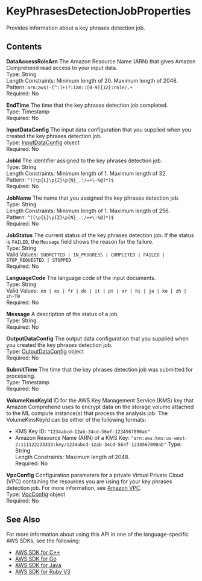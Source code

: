 # KeyPhrasesDetectionJobProperties<a name="API_KeyPhrasesDetectionJobProperties"></a>

Provides information about a key phrases detection job\.

## Contents<a name="API_KeyPhrasesDetectionJobProperties_Contents"></a>

 **DataAccessRoleArn**   <a name="comprehend-Type-KeyPhrasesDetectionJobProperties-DataAccessRoleArn"></a>
The Amazon Resource Name \(ARN\) that gives Amazon Comprehend read access to your input data\.  
Type: String  
Length Constraints: Minimum length of 20\. Maximum length of 2048\.  
Pattern: `arn:aws(-[^:]+)?:iam::[0-9]{12}:role/.+`   
Required: No

 **EndTime**   <a name="comprehend-Type-KeyPhrasesDetectionJobProperties-EndTime"></a>
The time that the key phrases detection job completed\.  
Type: Timestamp  
Required: No

 **InputDataConfig**   <a name="comprehend-Type-KeyPhrasesDetectionJobProperties-InputDataConfig"></a>
The input data configuration that you supplied when you created the key phrases detection job\.  
Type: [InputDataConfig](API_InputDataConfig.md) object  
Required: No

 **JobId**   <a name="comprehend-Type-KeyPhrasesDetectionJobProperties-JobId"></a>
The identifier assigned to the key phrases detection job\.  
Type: String  
Length Constraints: Minimum length of 1\. Maximum length of 32\.  
Pattern: `^([\p{L}\p{Z}\p{N}_.:/=+\-%@]*)$`   
Required: No

 **JobName**   <a name="comprehend-Type-KeyPhrasesDetectionJobProperties-JobName"></a>
The name that you assigned the key phrases detection job\.  
Type: String  
Length Constraints: Minimum length of 1\. Maximum length of 256\.  
Pattern: `^([\p{L}\p{Z}\p{N}_.:/=+\-%@]*)$`   
Required: No

 **JobStatus**   <a name="comprehend-Type-KeyPhrasesDetectionJobProperties-JobStatus"></a>
The current status of the key phrases detection job\. If the status is `FAILED`, the `Message` field shows the reason for the failure\.  
Type: String  
Valid Values:` SUBMITTED | IN_PROGRESS | COMPLETED | FAILED | STOP_REQUESTED | STOPPED`   
Required: No

 **LanguageCode**   <a name="comprehend-Type-KeyPhrasesDetectionJobProperties-LanguageCode"></a>
The language code of the input documents\.  
Type: String  
Valid Values:` en | es | fr | de | it | pt | ar | hi | ja | ko | zh | zh-TW`   
Required: No

 **Message**   <a name="comprehend-Type-KeyPhrasesDetectionJobProperties-Message"></a>
A description of the status of a job\.  
Type: String  
Required: No

 **OutputDataConfig**   <a name="comprehend-Type-KeyPhrasesDetectionJobProperties-OutputDataConfig"></a>
The output data configuration that you supplied when you created the key phrases detection job\.  
Type: [OutputDataConfig](API_OutputDataConfig.md) object  
Required: No

 **SubmitTime**   <a name="comprehend-Type-KeyPhrasesDetectionJobProperties-SubmitTime"></a>
The time that the key phrases detection job was submitted for processing\.  
Type: Timestamp  
Required: No

 **VolumeKmsKeyId**   <a name="comprehend-Type-KeyPhrasesDetectionJobProperties-VolumeKmsKeyId"></a>
ID for the AWS Key Management Service \(KMS\) key that Amazon Comprehend uses to encrypt data on the storage volume attached to the ML compute instance\(s\) that process the analysis job\. The VolumeKmsKeyId can be either of the following formats:  
+ KMS Key ID: `"1234abcd-12ab-34cd-56ef-1234567890ab"` 
+ Amazon Resource Name \(ARN\) of a KMS Key: `"arn:aws:kms:us-west-2:111122223333:key/1234abcd-12ab-34cd-56ef-1234567890ab"` 
Type: String  
Length Constraints: Maximum length of 2048\.  
Required: No

 **VpcConfig**   <a name="comprehend-Type-KeyPhrasesDetectionJobProperties-VpcConfig"></a>
 Configuration parameters for a private Virtual Private Cloud \(VPC\) containing the resources you are using for your key phrases detection job\. For more information, see [Amazon VPC](https://docs.aws.amazon.com/vpc/latest/userguide/what-is-amazon-vpc.html)\.   
Type: [VpcConfig](API_VpcConfig.md) object  
Required: No

## See Also<a name="API_KeyPhrasesDetectionJobProperties_SeeAlso"></a>

For more information about using this API in one of the language\-specific AWS SDKs, see the following:
+  [AWS SDK for C\+\+](https://docs.aws.amazon.com/goto/SdkForCpp/comprehend-2017-11-27/KeyPhrasesDetectionJobProperties) 
+  [AWS SDK for Go](https://docs.aws.amazon.com/goto/SdkForGoV1/comprehend-2017-11-27/KeyPhrasesDetectionJobProperties) 
+  [AWS SDK for Java](https://docs.aws.amazon.com/goto/SdkForJava/comprehend-2017-11-27/KeyPhrasesDetectionJobProperties) 
+  [AWS SDK for Ruby V3](https://docs.aws.amazon.com/goto/SdkForRubyV3/comprehend-2017-11-27/KeyPhrasesDetectionJobProperties) 